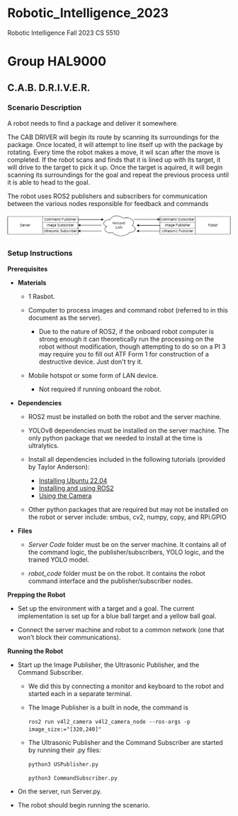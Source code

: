 # Robotic_Intelligence_2023
Robotic Intelligence Fall 2023 CS 5510

# Group HAL9000

## C.A.B. D.R.I.V.E.R.

### Scenario Description

A robot needs to find a package and deliver it somewhere.

The CAB DRIVER will begin its route by scanning its surroundings for the package. Once located, it will attempt to line itself up with the package by rotating. Every time the robot makes a move, it wil scan after the move is completed. If the robot scans and finds that it is lined up with its target, it will drive to the target to pick it up. Once the target is aquired, it will begin scanning its surroundings for the goal and repeat the previous process until it is able to head to the goal.

The robot uses ROS2 publishers and subscribers for communication between the various nodes responsible for feedback and commands

![network diagram](img/network.png)

### Setup Instructions

**Prerequisites**

- **Materials**

    - 1 Rasbot.

    - Computer to process images and command robot (referred to in this document as the server).
     
        - Due to the nature of ROS2, if the onboard robot computer is strong enough it can theoretically run the processing on the robot without modification, though attempting to do so on a PI 3 may require you to fill out ATF Form 1 for construction of a destructive device. Just don't try it.

    - Mobile hotspot or some form of LAN device.

        - Not required if running onboard the robot.

- **Dependencies**

    - ROS2 must be installed on both the robot and the server machine.

    - YOLOv8 dependencies must be installed on the server machine. The only python package that we needed to install at the time is ultralytics.

    - Install all dependencies included in the following tutorials (provided by Taylor Anderson):
        - [Installing Ubuntu 22.04](https://gaseoustortoise.notion.site/Installation-1104c26e40e8493ab1883744caf942dd)
        - [Installing and using ROS2](https://gaseoustortoise.notion.site/Workspace-Packages-and-Nodes-06a1857c0f0340ed8f1c33de1366e8b0)
        - [Using the Camera](https://gaseoustortoise.notion.site/Raspberry-Pi-Camera-bc33c733eeb4417cbd5e3db027a3a429)
    
    - Other python packages that are required but may not be installed on the robot or server include: smbus, cv2, numpy, copy, and RPi.GPIO


- **Files**
    
    - *Server Code* folder must be on the server machine. It contains all of the command logic, the publisher/subscribers, YOLO logic, and the trained YOLO model.

    - *robot_code* folder must be on the robot. It contains the robot command interface and the publisher/subscriber nodes.

 **Prepping the Robot**

 - Set up the environment with a target and a goal. The current implementation is set up for a blue ball target and a yellow ball goal.

 - Connect the server machine and robot to a common network (one that won't block their communications).

 **Running the Robot**

 - Start up the Image Publisher, the Ultrasonic Publisher, and the Command Subscriber.
    
    - We did this by connecting a monitor and keyboard to the robot and started each in a separate terminal.

    - The Image Publisher is a built in node, the command is 
    
        `ros2 run v4l2_camera v4l2_camera_node --ros-args -p image_size:="[320,240]"`
      
    - The Ultrasonic Publisher and the Command Subscriber are started by running their .py files:

        `python3 USPublisher.py`

        `python3 CommandSubscriber.py`
 
 - On the server, run Server.py.

 - The robot should begin running the scenario.




